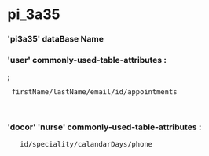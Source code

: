 # pi_3a35
### 'pi3a35' dataBase Name
### 'user' commonly-used-table-attributes : 
;  <pre>   firstName/lastName/email/id/appointments </pre>
<br>
### 'docor' 'nurse' commonly-used-table-attributes : 
   <pre>   id/speciality/calandarDays/phone  <pre>

